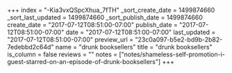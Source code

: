 +++
index = "-Kia3vxQSpcXhua_7fTH"
_sort_create_date = 1499874660
_sort_last_updated = 1499874660
_sort_publish_date = 1499874660
create_date = "2017-07-12T08:51:00-07:00"
publish_date = "2017-07-12T08:51:00-07:00"
date = "2017-07-12T08:51:00-07:00"
last_updated = "2017-07-12T08:51:00-07:00"
preview_url = "23c0a097-b5e2-bd9b-2b82-7edebbd2c64d"
name = "drunk booksellers"
title = "drunk booksellers"
is_column = false
reviews = ""
notes = ["notes/shameless-self-promotion-i-guest-starred-on-an-episode-of-drunk-booksellers"]
+++

